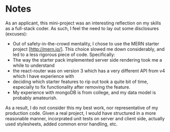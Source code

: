 # Notes

As an applicant, this mini-project was an interesting reflection on my skills as a full-stack coder. As such, I feel the need to lay out some disclosures (excuses):
- Out of safety-in-the-crowd mentality, I chose to use the MERN starter project [http://mern.io/]. This choice slowed me down considerably, and led to a less rigorous piece of code. Specifically:
 - The way the starter pack implemented server side rendering took me a while to understand
 - the react-router was on version 3 which has a very different API from v4 which I have experience with
 - deciding which starter features to rip out took a quite bit of time, especially to fix functionality after removing the feature.
- My experience with mongoDB is from college, and my data model is probably amateurish.

As a result, I do not consider this my best work, nor representative of my production code. Given a real project, I would have structured in a more reasonable manner, incorprated unit tests on server and client side, actually used stylesheets, added common error handling, etc.
